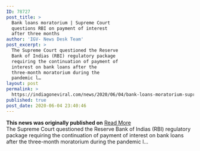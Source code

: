 ```yaml
---
ID: 78727
post_title: >
  Bank loans moratorium | Supreme Court
  questions RBI on payment of interest
  after three months
author: 'IGV- News Desk Team'
post_excerpt: >
  The Supreme Court questioned the Reserve
  Bank of Indias (RBI) regulatory package
  requiring the continuation of payment of
  interest on bank loans after the
  three-month moratorium during the
  pandemic l…
layout: post
permalink: >
  https://indiagoneviral.com/news/2020/06/04/bank-loans-moratorium-supreme-court-questions-rbi-on-payment-of-interest-after-three-months/78727/india-gone-viral/
published: true
post_date: 2020-06-04 23:40:46
---
```

<b>This news was originally published on</b> <a href="https://www.thehindu.com/business/Economy/sc-questions-rbi-on-payment-of-interest-on-bank-loans-after-three-month-moratorium/article31746908.ece" class="button purchase" rel="nofollow noopener noreferrer" target="_blank">Read More</a> <br/>The Supreme Court questioned the Reserve Bank of Indias (RBI) regulatory package requiring the continuation of payment of interest on bank loans after the three-month moratorium during the pandemic l…